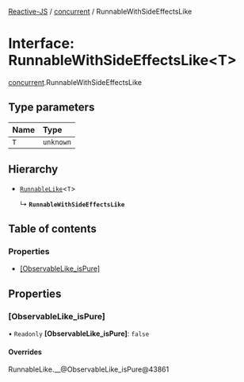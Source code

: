 [Reactive-JS](../README.md) / [concurrent](../modules/concurrent.md) / RunnableWithSideEffectsLike

# Interface: RunnableWithSideEffectsLike<T\>

[concurrent](../modules/concurrent.md).RunnableWithSideEffectsLike

## Type parameters

| Name | Type |
| :------ | :------ |
| `T` | `unknown` |

## Hierarchy

- [`RunnableLike`](concurrent.RunnableLike.md)<`T`\>

  ↳ **`RunnableWithSideEffectsLike`**

## Table of contents

### Properties

- [[ObservableLike\_isPure]](concurrent.RunnableWithSideEffectsLike.md#[observablelike_ispure])

## Properties

### [ObservableLike\_isPure]

• `Readonly` **[ObservableLike\_isPure]**: ``false``

#### Overrides

RunnableLike.\_\_@ObservableLike\_isPure@43861
